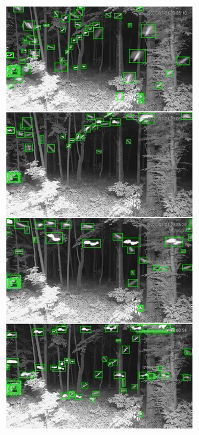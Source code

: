 ![20200701-223431-230436](in/20200701/20200701-223431-230436_0_.jpg)
![20200701-230441-233446](in/20200701/20200701-230441-233446_0_.jpg)
![20200701-233451-000001](in/20200701/20200701-233451-000001_0_.jpg)
![20200702-000006-003011](in/20200702/20200702-000006-003011_0_.jpg)
